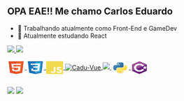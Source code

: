 ## OPA EAE!! Me chamo Carlos Eduardo

- 🔭 Trabalhando atualmente como Front-End e GameDev
- 🌱 Atualmente estudando React

 <div>
  <a href="https://github.com/carlosouzavalle">
  <img height="160em" src="https://github-readme-stats.vercel.app/api?username=carlosouzavalle&show_icons=true&theme=dracula&include_all_commits=true&count_private=true"/>
  <img height="160em" src="https://github-readme-stats.vercel.app/api/top-langs/?username=carlosouzavalle&layout=compact&langs_count=7&theme=dracula"/>
</div>
<div style="display: inline_block"><br>
  <img align="center" alt="Cadu-HTML" height="30" width="40" src="https://raw.githubusercontent.com/devicons/devicon/master/icons/html5/html5-original.svg">
  <img align="center" alt="Cadu-CSS" height="30" width="40" src="https://raw.githubusercontent.com/devicons/devicon/master/icons/css3/css3-original.svg">
  <img align="center" alt="Cadu-Js" height="30" width="40" src="https://raw.githubusercontent.com/devicons/devicon/master/icons/javascript/javascript-plain.svg">
  <img align="center" height="30" width="40" alt="Cadu-Vue" src="https://cdn.jsdelivr.net/gh/devicons/devicon/icons/vuejs/vuejs-original.svg" />
  <img src="https://cdn.jsdelivr.net/gh/devicons/devicon/icons/react/react-original.svg" />
  <img align="center" alt="Cadu-Python" height="30" width="40" src="https://raw.githubusercontent.com/devicons/devicon/master/icons/python/python-original.svg">
  <img align="center" alt="Cadu-Csharp" height="30" width="40" src="https://raw.githubusercontent.com/devicons/devicon/master/icons/csharp/csharp-original.svg">
</div>
  
  ##
  
 <div>
  <a href="https://www.instagram.com/cad_uh/" target="_blank"><img src="https://img.shields.io/badge/-Instagram-%23E4405F?style=for-the-badge&logo=instagram&logoColor=white" target="_blank"></a> 
  <a href = "mailto:Carlosouzavalle@gmail.com"><img src="https://img.shields.io/badge/-Gmail-%23333?style=for-the-badge&logo=gmail&logoColor=white" target="_blank"></a> 
 </div>
